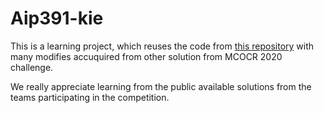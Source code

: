 # Aip391-kie
This is a learning project, which reuses the code from [this repository](https://github.com/ndcuong91/MC_OCR) with many modifies accuquired from other solution from MCOCR 2020 challenge.

We really appreciate learning from the public available solutions from the teams participating in the competition.
